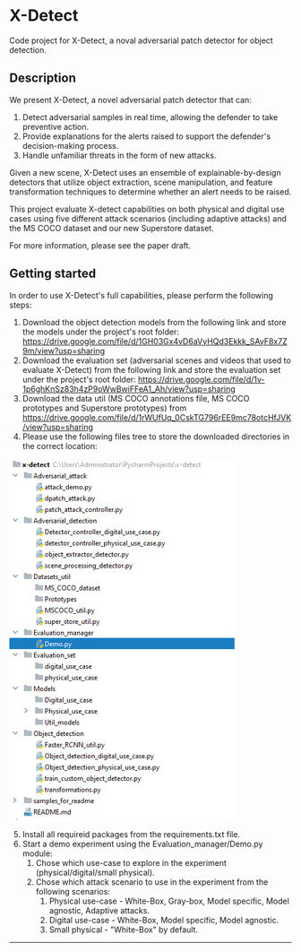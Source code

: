 # X-Detect

Code project for X-Detect, a noval adversarial patch detector for object detection. 


## Description

We present X-Detect, a novel adversarial patch detector that can:
1. Detect adversarial samples in real time, allowing the defender to take preventive action.
2. Provide explanations for the alerts raised to support the defender's decision-making process.
3. Handle unfamiliar threats in the form of new attacks.

Given a new scene, X-Detect uses an ensemble of explainable-by-design detectors 
that utilize object extraction, scene manipulation, and feature transformation techniques 
to determine whether an alert needs to be raised.

This project evaluate X-detect capabilities on both physical and digital use cases using five different attack scenarios 
(including adaptive attacks) and the MS COCO dataset and our new Superstore dataset.

For more information, please see the paper draft.

## Getting started

In order to use X-Detect's full capabilities, please perform the following steps: 
1. Download the object detection models from the following link and store the models under the project's root folder: https://drive.google.com/file/d/1GH03Gx4vD6aVyHQd3Ekkk_SAyF8x7Z9m/view?usp=sharing
2. Download the evaluation set (adversarial scenes and videos that used to evaluate X-Detect) from the following link and store the evaluation set under the project's root folder:  https://drive.google.com/file/d/1v-1p6ghKnSz83h4zP9oWwBwiFFeA1_Ah/view?usp=sharing
3. Download the data util (MS COCO annotations file, MS COCO prototypes and Superstore prototypes) from https://drive.google.com/file/d/1rWUfUq_0CskTG796rEE9mc78otcHfJVK/view?usp=sharing
4. Please use the following files tree to store the downloaded directories in the correct location: 

![Alt text](samples_for_readme/files_tree.PNG?raw=true "Title")

5. Install all requireid packages from the requirements.txt file.  
6. Start a demo experiment using the Evaluation_manager/Demo.py module:
   1. Chose which use-case to explore in the experiment (physical/digital/small physical).
   2. Chose which attack scenario to use in the experiment from the following scenarios:
      1. Physical use-case - White-Box, Gray-box, Model specific, Model agnostic, Adaptive attacks.
      2. Digital use-case - White-Box, Model specific, Model agnostic.
      3. Small physical - "White-Box" by default.

***

<!-- 
## License
For open source projects, say how it is licensed. -->
